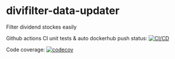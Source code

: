 # divifilter-data-updater
Filter dividend stockes easily

Github actions CI unit tests & auto dockerhub push status: [![CI/CD](https://github.com/divifilter/divifilter-data-updater/actions/workflows/full_ci_cd_workflow.yml/badge.svg)](https://github.com/divifilter/divifilter-data-updater/actions/workflows/full_ci_cd_workflow.yml)

Code coverage: [![codecov](https://codecov.io/gh/divifilter/divifilter-data-updater/branch/main/graph/badge.svg?token=ZB0FX61FU9)](https://codecov.io/gh/divifilter/divifilter-data-updater)
